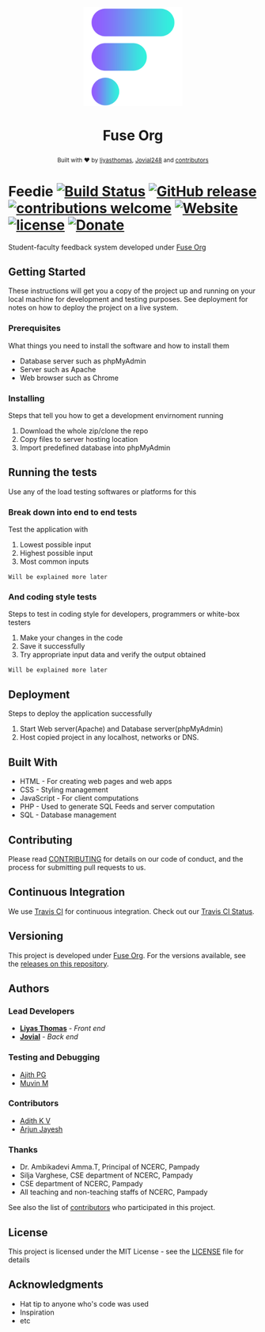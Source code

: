 ﻿<div align="center">
  <a href="https://fuse-org.firebaseapp.com"><img src="https://raw.githubusercontent.com/liyasthomas/fuse-org/master/images/manifest/icon-512x512.png" alt="Fuse Org" width="200"></a>
  <br>
  <h1>Fuse Org</h1>
</div>

<div align="center">
  <sub>Built with ❤︎ by
  <a href="https://github.com/liyasthomas">liyasthomas</a>,
  <a href="https://github.com/Jovial248">Jovial248</a> and
  <a href="https://github.com/FuseOrg/Feedie/graphs/contributors">contributors</a>
	</sub>
</div>

# Feedie [![Build Status](https://travis-ci.org/FuseOrg/Feedie.svg?branch=master)](https://travis-ci.org/FuseOrg/Feedie) [![GitHub release](https://img.shields.io/github/release/FuseOrg/Feedie.svg)](https://github.com/FuseOrg/Feedie/releases/latest) [![contributions welcome](https://img.shields.io/badge/contributions-welcome-brightgreen.svg?style=flat)](https://github.com/FuseOrg/Feedie/issues) [![Website](https://img.shields.io/website-up-down-ff69b4-ff69b4/https/shields.io.svg?label=Fuse%20Org)](https://fuse-org.firebaseapp.com) [![license](https://img.shields.io/github/license/FuseOrg/Feedie.svg)](https://github.com/liyasthomas/Feedie/blob/master/LICENSE) [![Donate](https://img.shields.io/badge/$-donate-ff69b4.svg)](https://www.paypal.me/liyascthomas)

Student-faculty feedback system developed under [Fuse Org](https://github.com/fuseorg)

## Getting Started

These instructions will get you a copy of the project up and running on your local machine for development and testing purposes. See deployment for notes on how to deploy the project on a live system.

### Prerequisites

What things you need to install the software and how to install them

* Database server such as phpMyAdmin
* Server such as Apache
* Web browser such as Chrome

### Installing

Steps that tell you how to get a development envirnoment running

1. Download the whole zip/clone the repo
2. Copy files to server hosting location
3. Import predefined database into phpMyAdmin

## Running the tests

Use any of the load testing softwares or platforms for this

### Break down into end to end tests

Test the application with

1. Lowest possible input
2. Highest possible input
3. Most common inputs

```
Will be explained more later
```

### And coding style tests

Steps to test in coding style for developers, programmers or white-box testers

1. Make your changes in the code
2. Save it successfully
3. Try appropriate input data and verify the output obtained

```
Will be explained more later
```

## Deployment

Steps to deploy the application successfully

1. Start Web server(Apache) and Database server(phpMyAdmin)
2. Host copied project in any localhost, networks or DNS.

## Built With

* HTML - For creating web pages and web apps
* CSS - Styling management
* JavaScript - For client computations
* PHP - Used to generate SQL Feeds and server computation
* SQL - Database management

## Contributing

Please read [CONTRIBUTING](CONTRIBUTING.md) for details on our code of conduct, and the process for submitting pull requests to us.

## Continuous Integration

We use [Travis CI](https://travis-ci.com/) for continuous integration. Check out our [Travis CI Status](https://travis-ci.org/FuseOrg/Feedie).

## Versioning

This project is developed under [Fuse Org](https://github.com/FuseOrg). For the versions available, see the [releases on this repository](https://github.com/FuseOrg/Feedie/releases). 

## Authors

### Lead Developers
* [**Liyas Thomas**](https://github.com/liyasthomas) - *Front end*
* [**Jovial**](https://github.com/Jovial248) - *Back end*

### Testing and Debugging
* [Ajith PG](https://github.com/AjithPG)
* [Muvin M](https://github.com/Muvinm)

### Contributors
* [Adith K V](https://github.com/Adithkv)
* [Arjun Jayesh](https://github.com/9997arjun)

### Thanks
* Dr. Ambikadevi Amma.T, Principal of NCERC, Pampady
* Silja Varghese, CSE department of NCERC, Pampady
* CSE department of NCERC, Pampady
* All teaching and non-teaching staffs of NCERC, Pampady

See also the list of [contributors](https://github.com/FuseOrg/Feedie/graphs/contributors) who participated in this project.

## License

This project is licensed under the MIT License - see the [LICENSE](LICENSE) file for details

## Acknowledgments

* Hat tip to anyone who's code was used
* Inspiration
* etc
